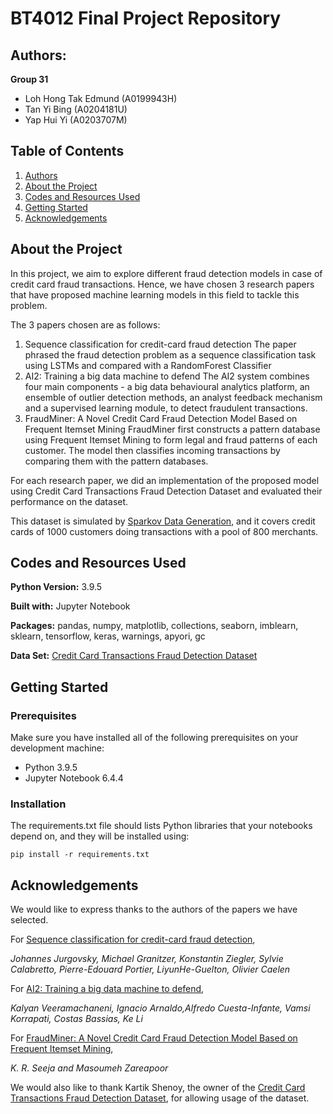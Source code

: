 # BT4012 Final Project Repository

## Authors:

**Group 31**
- Loh Hong Tak Edmund (A0199943H)
- Tan Yi Bing (A0204181U)
- Yap Hui Yi (A0203707M)

## Table of Contents
1. [Authors](#authors)
2. [About the Project](#about-the-project)
3. [Codes and Resources Used](#codes-and-resources-used)
4. [Getting Started](#getting-started)
5. [Acknowledgements](#acknowledgements)

## About the Project

In this project, we aim to explore different fraud detection models in case of credit card fraud transactions. Hence, we have chosen 3 research papers that have proposed machine learning models in this field to tackle this problem.

The 3 papers chosen are as follows:
1. Sequence classification for credit-card fraud detection
    The paper phrased the fraud detection problem as a sequence classification task using LSTMs and compared with a RandomForest Classifier
2. AI2: Training a big data machine to defend
    The AI2 system combines four main components - a big data behavioural analytics platform, an ensemble of outlier detection methods, an analyst feedback mechanism and a supervised learning module, to detect fraudulent transactions.
3. FraudMiner: A Novel Credit Card Fraud Detection Model Based on Frequent Itemset Mining 
    FraudMiner first constructs a pattern database using Frequent Itemset Mining to form legal and fraud patterns of each customer. The model then classifies incoming transactions by comparing them with the pattern databases.
    
For each research paper, we did an implementation of the proposed model using Credit Card Transactions Fraud Detection Dataset and evaluated their performance on the dataset.

This dataset is simulated by [Sparkov Data Generation](https://github.com/namebrandon/Sparkov_Data_Generation), and it covers credit cards of 1000 customers doing transactions with a pool of 800 merchants.

## Codes and Resources Used

**Python Version:** 3.9.5

**Built with:** Jupyter Notebook

**Packages:** pandas, numpy, matplotlib, collections, seaborn, imblearn, sklearn, tensorflow, keras, warnings, apyori, gc

**Data Set:** [Credit Card Transactions Fraud Detection Dataset](https://www.kaggle.com/kartik2112/fraud-detection)

## Getting Started

### Prerequisites

Make sure you have installed all of the following prerequisites on your development machine:
- Python 3.9.5
- Jupyter Notebook 6.4.4

### Installation

The requirements.txt file should lists Python libraries that your notebooks depend on, and they will be installed using:

```pip install -r requirements.txt```


## Acknowledgements

We would like to express thanks to the authors of the papers we have selected. 

For [Sequence classification for credit-card fraud detection](https://doi.org/10.1016/j.eswa.2018.01.037),

  *Johannes Jurgovsky, Michael Granitzer, Konstantin Ziegler, Sylvie Calabretto, Pierre-Edouard Portier, LiyunHe-Guelton, Olivier Caelen* 

For [AI2: Training a big data machine to defend](https://doi.org/10.1109/BigDataSecurity-HPSC-IDS.2016.79),

  *Kalyan Veeramachaneni, Ignacio Arnaldo,Alfredo Cuesta-Infante, Vamsi Korrapati, Costas Bassias, Ke Li*

For [FraudMiner: A Novel Credit Card Fraud Detection Model Based on Frequent Itemset Mining](https://doi.org/10.1155/2014/252797),

  *K. R. Seeja and Masoumeh Zareapoor*

We would also like to thank Kartik Shenoy, the owner of the  [Credit Card Transactions Fraud Detection Dataset](https://www.kaggle.com/kartik2112/fraud-detection), for allowing usage of the dataset. 







